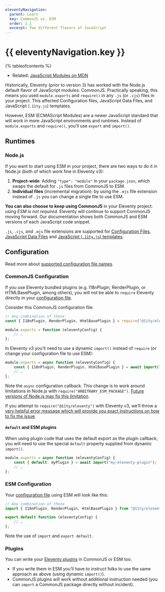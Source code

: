 ```yaml
---
eleventyNavigation:
  parent: Learn
  key: CommonJS vs. ESM
  order: 2.1
  excerpt: Two different flavors of JavaScript
---
```


# {{ eleventyNavigation.key }}

{% tableofcontents %}

* Related: [JavaScript Modules on MDN](https://developer.mozilla.org/en-US/docs/Web/JavaScript/Guide/Modules)

Historically, Eleventy (prior to version 3) has worked with the Node.js default flavor of JavaScript modules: CommonJS. Practically speaking, this means you used `module.exports` and `require()` in any `.js` (or `.cjs`) files in your project. This affected Configuration files, JavaScript Data Files, and JavaScript (`.11ty.js`) templates.

However, ESM (ECMAScript Modules) are a newer JavaScript standard that will work in more JavaScript environments and runtimes. Instead of `module.exports` and `require()`, you’ll use `export` and `import()`.

## Runtimes

### Node.js

If you want to start using ESM in your project, there are two ways to do it in Node.js (both of which work fine in Eleventy v3):

1. **Project-wide**: Adding `"type": "module"` in your `package.json`, which swaps the default for `.js` files from CommonJS to ESM.
1. **Individual files** (incremental migration): by using the `.mjs` file extension instead of `.js` you can change a single file to use ESM.

**You can also choose to keep using CommonJS** in your Eleventy project: using _ESM is not required_. Eleventy will continue to support CommonJS moving forward. Our documentation shows both CommonJS and ESM versions of each JavaScript code snippet.

`.js`, `.cjs`, and `.mjs` file extensions are supported for [Configuration Files](/docs/config.md), [JavaScript Data Files](/docs/data-js.md) and [JavaScript (`.11ty.js`) templates](/docs/languages/javascript.md).

## Configuration

Read more about [supported configuration file names](/docs/config.md#default-filenames).

### CommonJS Configuration

If you use Eleventy bundled plugins (e.g. I18nPlugin, RenderPlugin, or HTMLBasePlugin, among others), you will not be able to `require` Eleventy directly in your [configuration file](/docs/config.md).

Consider this CommonJS configuration file:

```js
// Any combination of these
const { I18nPlugin, RenderPlugin, HtmlBasePlugin } = require("@11ty/eleventy");

module.exports = function (eleventyConfig) {
	// …
};
```

In Eleventy v3 you’ll need to use a dynamic `import()` instead of `require` (or change your configuration file to use ESM):

```js
module.exports = async function (eleventyConfig) {
	const { I18nPlugin, RenderPlugin, HtmlBasePlugin } = await import("@11ty/eleventy");
	// …
};
```

Note the `async` configuration callback. This change is to work around limitations in Node.js with `require("ARBITRARY_ESM_PACKAGE")`. [Future versions of Node.js may fix this limitation](https://joyeecheung.github.io/blog/2024/03/18/require-esm-in-node-js/).

If you attempt to `require("@11ty/eleventy")` with Eleventy v3, we’ll throw a [very helpful error message which will provide you exact instructions on how to fix the issue](https://www.zachleat.com/web/future-friendly-esm/).

#### `default` and ESM plugins

When using plugin code that uses the default export as the plugin callback, you will need to use the special `default` property supplied from dynamic `import()`.

```js
module.exports = async function (eleventyConfig) {
	const { default: myPlugin } = await import("my-eleventy-plugin");
	// …
};
```

### ESM Configuration

Your [configuration file](/docs/config.md) using ESM will look like this:

```js
// Any combination of these
import { I18nPlugin, RenderPlugin, HtmlBasePlugin } from "@11ty/eleventy";

export default function (eleventyConfig) {
	// …
};
```

Note the use of `import` and `export default`.

### Plugins

You can write your [Eleventy plugins](/docs/plugins.md) in CommonJS or ESM too.

* If you write them in ESM you’ll have to instruct folks to use the same approach as above (using dynamic `import()`).
* CommonJS plugins will work without additional instruction needed (you can `import` a CommonJS package directly without incident).
